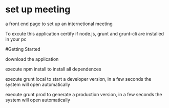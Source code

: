 # set up meeting
a front end page to set up an internetional meeting

To excute this application certify if node.js, grunt and grunt-cli are installed in your pc

#Getting Started

download the application

execute npm install to install all dependences

execute grunt local to start a developer version, in a few seconds the system will open automatically

execute grunt prod to generate a production version, in a few seconds the system will open automatically
